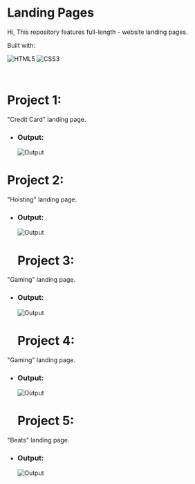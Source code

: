 # Landing Pages
Hi, This repository features full-length - website landing pages.

Built with:

![HTML5](https://img.shields.io/badge/html5-%23E34F26.svg?style=for-the-badge&logo=html5&logoColor=white) ![CSS3](https://img.shields.io/badge/css3-%231572B6.svg?style=for-the-badge&logo=css3&logoColor=white)

<br>

# Project 1:
"Credit Card" landing page.
- ### Output:
  ![Output](./1_project_Credit_Card_Landing_Page/Credit_card_landing_page.png)




# Project 2:
"Hoisting" landing page.
- ### Output:
  ![Output](./02_Project_Hosting_Site_Landing_Page/Hosting%20Landing%20Page.png)


  # Project 3:
"Gaming" landing page.
- ### Output:
  ![Output](./03_Project_Gaming_Landing_Page/Gaming%20Landing%20Page.png)



  
  # Project 4:
"Gaming" landing page.
- ### Output:
  ![Output](./04_Project_Real_Estate_Landing_Page/Real%20Estate%20-%20Desktop.png)



   # Project 5:
"Beats" landing page.
- ### Output:
  ![Output](./05_Project_Beats_Landing_Page/Main%20Landing%20page.png)



